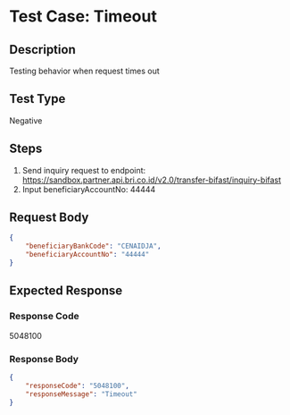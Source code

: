 # Test Case: Timeout

## Description
Testing behavior when request times out

## Test Type
Negative

## Steps
1. Send inquiry request to endpoint: https://sandbox.partner.api.bri.co.id/v2.0/transfer-bifast/inquiry-bifast
2. Input beneficiaryAccountNo: 44444

## Request Body
```json
{
    "beneficiaryBankCode": "CENAIDJA",
    "beneficiaryAccountNo": "44444"
}
```

## Expected Response
### Response Code
5048100

### Response Body
```json
{
    "responseCode": "5048100",
    "responseMessage": "Timeout"
}
```
